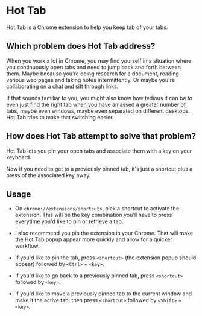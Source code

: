 # Hot Tab

Hot Tab is a Chrome extension to help you keep tab of your tabs.

## Which problem does Hot Tab address?

When you work a lot in Chrome, you may find yourself in a situation where you continuously open tabs and need to jump back and forth between them.
Maybe because you're doing research for a document, reading various web pages and taking notes intermittently.
Or maybe you're collaborating on a chat and sift through links.

If that sounds familiar to you, you might also know how tedious it can be to even just find the right tab when you have amassed a greater number of tabs, maybe even windows, maybe even separated on different desktops.
Hot Tab tries to make that switching easier.

## How does Hot Tab attempt to solve that problem?

Hot Tab lets you pin your open tabs and associate them with a key on your keyboard.

Now if you need to get to a previously pinned tab, it's just a shortcut plus a press of the associated key away.

## Usage

* On `chrome://extensions/shortcuts`, pick a shortcut to activate the extension. This will be the key combination you'll have to press everytime you'd like to pin or retrieve a tab.

* I also recommend you pin the extension in your Chrome. That will make the Hot Tab popup appear more quickly and allow for a quicker workflow.

* If you'd like to pin the tab, press `<shortcut>` (the extension popup should appear) followed by `<Ctrl>` + `<key>`.

* If you'd like to go back to a previously pinned tab, press `<shortcut>` followed by `<key>`.

* If you'd like to move a previously pinned tab to the current window and make it the active tab, then press `<shortcut>` followed by `<Shift>` + `<key>`.
